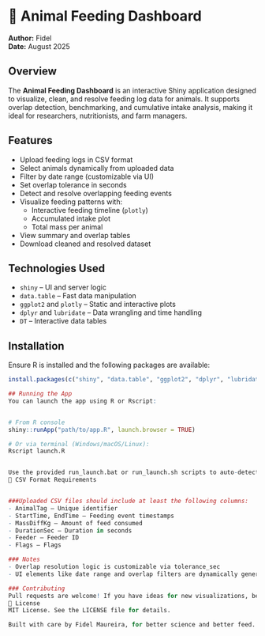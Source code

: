 # 🐄 Animal Feeding Dashboard

**Author:** Fidel  
**Date:** August 2025

##  Overview

The **Animal Feeding Dashboard** is an interactive Shiny application designed to visualize, clean, and resolve feeding log data for animals. It supports overlap detection, benchmarking, and cumulative intake analysis, making it ideal for researchers, nutritionists, and farm managers.

##  Features

- Upload feeding logs in CSV format  
- Select animals dynamically from uploaded data  
- Filter by date range (customizable via UI)  
- Set overlap tolerance in seconds  
- Detect and resolve overlapping feeding events  
- Visualize feeding patterns with:
  - Interactive feeding timeline (`plotly`)
  - Accumulated intake plot
  - Total mass per animal  
- View summary and overlap tables  
- Download cleaned and resolved dataset  

##  Technologies Used

- `shiny` – UI and server logic  
- `data.table` – Fast data manipulation  
- `ggplot2` and `plotly` – Static and interactive plots  
- `dplyr` and `lubridate` – Data wrangling and time handling  
- `DT` – Interactive data tables  

##  Installation

Ensure R is installed and the following packages are available:

```r
install.packages(c("shiny", "data.table", "ggplot2", "dplyr", "lubridate", "plotly", "DT"))

## Running the App
You can launch the app using R or Rscript:


# From R console
shiny::runApp("path/to/app.R", launch.browser = TRUE)

# Or via terminal (Windows/macOS/Linux):
Rscript launch.R


Use the provided run_launch.bat or run_launch.sh scripts to auto-detect R, install packages, and launch the app.
📄 CSV Format Requirements


###Uploaded CSV files should include at least the following columns:
- AnimalTag – Unique identifier
- StartTime, EndTime – Feeding event timestamps
- MassDiffKg – Amount of feed consumed
- DurationSec – Duration in seconds
- Feeder – Feeder ID
- Flags – Flags

### Notes
- Overlap resolution logic is customizable via tolerance_sec
- UI elements like date range and overlap filters are dynamically generated

### Contributing
Pull requests are welcome! If you have ideas for new visualizations, benchmarking logic, or data cleaning modules, feel free to fork and submit.
📜 License
MIT License. See the LICENSE file for details.

Built with care by Fidel Maureira, for better science and better feed.
